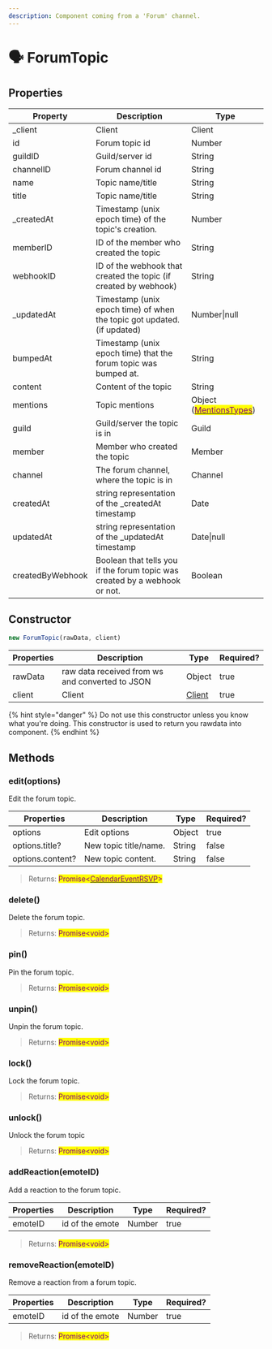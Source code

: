 ```yaml
---
description: Component coming from a 'Forum' channel.
---
```


# 🗣 ForumTopic

## Properties

| Property         | Description                                                                | Type                                                                                             |
| ---------------- | -------------------------------------------------------------------------- | ------------------------------------------------------------------------------------------------ |
| \_client         | Client                                                                     | Client                                                                                           |
| id               | Forum topic id                                                             | Number                                                                                           |
| guildID          | Guild/server id                                                            | String                                                                                           |
| channelID        | Forum channel id                                                           | String                                                                                           |
| name             | Topic name/title                                                           | String                                                                                           |
| title            | Topic name/title                                                           | String                                                                                           |
| \_createdAt      | Timestamp (unix epoch time) of the topic's creation.                       | Number                                                                                           |
| memberID         | ID of the member who created the topic                                     | String                                                                                           |
| webhookID        | ID of the webhook that created the topic (if created by webhook)           | String                                                                                           |
| \_updatedAt      | Timestamp (unix epoch time) of when the topic got updated. (if updated)    | Number\|null                                                                                     |
| bumpedAt         | Timestamp (unix epoch time) that the forum topic was bumped at.            | String                                                                                           |
| content          | Content of the topic                                                       | String                                                                                           |
| mentions         | Topic mentions                                                             | Object ([<mark style="color:purple;">MentionsTypes</mark>](../../v.0.1.7/types/mentionstype.md)) |
| guild            | Guild/server the topic is in                                               | Guild                                                                                            |
| member           | Member who created the topic                                               | Member                                                                                           |
| channel          | The forum channel, where the topic is in                                   | Channel                                                                                          |
| createdAt        | string representation of the \_createdAt timestamp                         | Date                                                                                             |
| updatedAt        | string representation of the \_updatedAt timestamp                         | Date\|null                                                                                       |
| createdByWebhook | Boolean that tells you if the forum topic was created by a webhook or not. | Boolean                                                                                          |

## Constructor

```javascript
new ForumTopic(rawData, client)
```

| Properties | Description                                     | Type                                         | Required? |
| ---------- | ----------------------------------------------- | -------------------------------------------- | --------- |
| rawData    | raw data received from ws and converted to JSON | Object                                       | true      |
| client     | Client                                          | [Client](../../v.0.1.7/components/client.md) | true      |

{% hint style="danger" %}
Do not use this constructor unless you know what you're doing. This constructor is used to return you rawdata into component.
{% endhint %}

## Methods

### edit(options)

Edit the forum topic.

| Properties       | Description           | Type   | Required? |
| ---------------- | --------------------- | ------ | --------- |
| options          | Edit options          | Object | true      |
| options.title?   | New topic title/name. | String | false     |
| options.content? | New topic content.    | String | false     |

> Returns: <mark style="color:purple;">Promise<</mark>[<mark style="color:purple;">CalendarEventRSVP</mark>](../../v.0.1.7/components/calendareventrsvp.md)<mark style="color:purple;">></mark>

### delete()

Delete the forum topic.

> Returns: <mark style="color:purple;">Promise\<void></mark>

### pin()

Pin the forum topic.

> Returns: <mark style="color:purple;">Promise\<void></mark>

### unpin()

Unpin the forum topic.

> Returns: <mark style="color:purple;">Promise\<void></mark>

### lock()

Lock the forum topic.&#x20;

> Returns: <mark style="color:purple;">Promise\<void></mark>

### unlock()

Unlock the forum topic

> Returns: <mark style="color:purple;">Promise\<void></mark>

### addReaction(emoteID)

Add a reaction to the forum topic.

| Properties | Description     | Type   | Required? |
| ---------- | --------------- | ------ | --------- |
| emoteID    | id of the emote | Number | true      |

> Returns: <mark style="color:purple;">Promise\<void></mark>

### removeReaction(emoteID)

Remove a reaction from a forum topic.

| Properties | Description     | Type   | Required? |
| ---------- | --------------- | ------ | --------- |
| emoteID    | id of the emote | Number | true      |

> Returns: <mark style="color:purple;">Promise\<void></mark>
